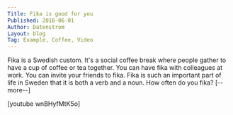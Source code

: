 ```yaml
---
Title: Fika is good for you
Published: 2016-06-01
Author: Datenstrom
Layout: blog
Tag: Example, Coffee, Video
---
```

Fika is a Swedish custom. It's a social coffee break where people gather to have a cup of coffee or tea together. You can have fika with colleagues at work. You can invite your friends to fika. Fika is such an important part of life in Sweden that it is both a verb and a noun. How often do you fika? [--more--]

[youtube wnBHyfMtK5o]